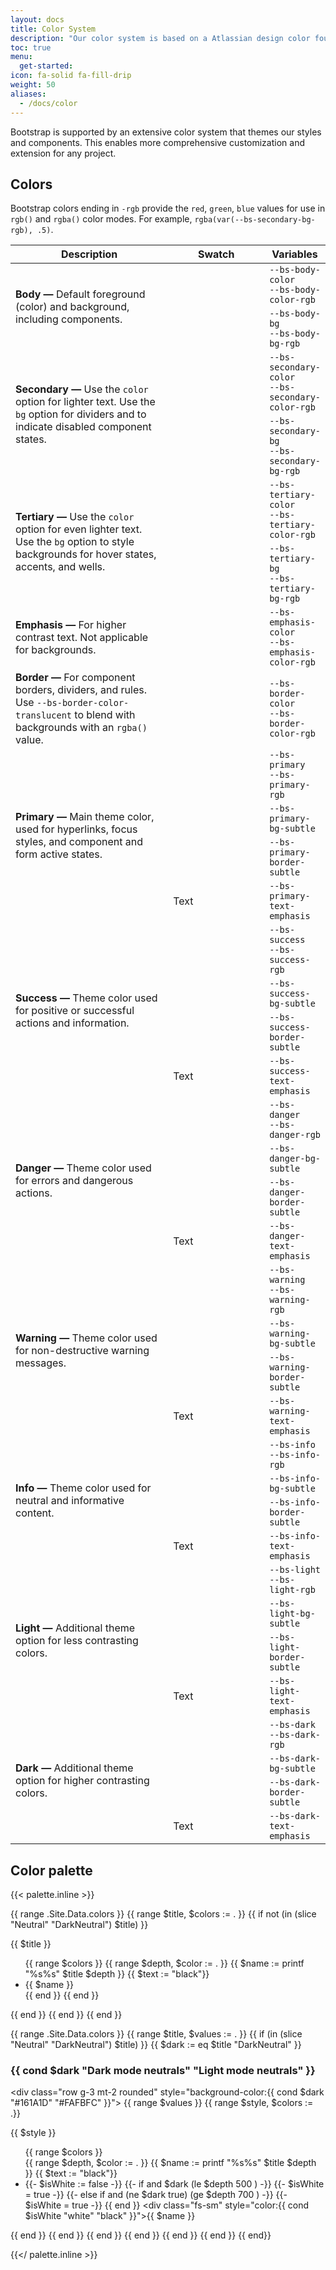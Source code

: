 ```yaml
---
layout: docs
title: Color System
description: "Our color system is based on a Atlassian design color foundation that designed for our components and element styles."
toc: true
menu:
  get-started:    
icon: fa-solid fa-fill-drip
weight: 50
aliases:
  - /docs/color
---
```


Bootstrap is supported by an extensive color system that themes our styles and components. This enables more comprehensive customization and extension for any project.

## Colors

Bootstrap colors ending in `-rgb` provide the `red`, `green`, `blue` values for use in `rgb()` and `rgba()` color modes. For example, `rgba(var(--bs-secondary-bg-rgb), .5)`.
<div class="table-responsive">
  <table class="table">
    <thead>
      <tr>
        <th style="width: 340px;">Description</th>
        <th style="width: 200px;">Swatch</th>
        <th>Variables</th>
      </tr>
    </thead>
    <tbody>
      <tr>
        <td rowspan="2" class="align-top"><strong>Body —</strong> Default foreground (color) and background, including components.</td>
        <td>
          <div class="p-3 rounded-2" style="background-color: var(--bs-body-color);">&nbsp;</div>
        </td>
        <td><code>--bs-body-color</code><br /><code>--bs-body-color-rgb</code></td>
      </tr>
      <tr>
        <td>
          <div class="p-3 rounded-2 border" style="background-color: var(--bs-body-bg);">&nbsp;</div>
        </td>
        <td><code>--bs-body-bg</code><br /><code>--bs-body-bg-rgb</code></td>
      </tr>
      <tr>
        <td rowspan="2" class="align-top"><strong>Secondary —</strong> Use the <code>color</code> option for lighter text. Use the <code>bg</code> option for dividers and to indicate disabled component states.</td>
        <td>
          <div class="p-3 rounded-2" style="background-color: var(--bs-secondary-color);">&nbsp;</div>
        </td>
        <td><code>--bs-secondary-color</code><br /><code>--bs-secondary-color-rgb</code></td>
      </tr>
      <tr>
        <td>
          <div class="p-3 rounded-2 border" style="background-color: var(--bs-secondary-bg);">&nbsp;</div>
        </td>
        <td><code>--bs-secondary-bg</code><br /><code>--bs-secondary-bg-rgb</code></td>
      </tr>
      <tr>
        <td rowspan="2" class="align-top">
          <strong>Tertiary —</strong> Use the <code>color</code> option for even lighter text. Use the <code>bg</code>
          option to style backgrounds for hover states, accents, and wells.
        </td>
        <td>
          <div class="p-3 rounded-2" style="background-color: var(--bs-tertiary-color);">&nbsp;</div>
        </td>
        <td><code>--bs-tertiary-color</code><br /><code>--bs-tertiary-color-rgb</code></td>
      </tr>
      <tr>
        <td>
          <div class="p-3 rounded-2 border" style="background-color: var(--bs-tertiary-bg);">&nbsp;</div>
        </td>
        <td><code>--bs-tertiary-bg</code><br /><code>--bs-tertiary-bg-rgb</code></td>
      </tr>
      <tr>
        <td><strong>Emphasis —</strong> For higher contrast text. Not applicable for backgrounds.</td>
        <td>
          <div class="p-3 rounded-2" style="background-color: var(--bs-emphasis-color);">&nbsp;</div>
        </td>
        <td><code>--bs-emphasis-color</code><br /><code>--bs-emphasis-color-rgb</code></td>
      </tr>
      <tr>
        <td><strong>Border —</strong> For component borders, dividers, and rules. Use <code>--bs-border-color-translucent</code> to blend with backgrounds with an <code>rgba()</code> value.</td>
        <td>
          <div class="p-3 rounded-2" style="background-color: var(--bs-border-color);">&nbsp;</div>
        </td>
        <td><code>--bs-border-color</code><br /><code>--bs-border-color-rgb</code></td>
      </tr>
      <tr>
        <td rowspan="4" class="align-top"><strong>Primary —</strong> Main theme color, used for hyperlinks, focus styles, and component and form active states.</td>
        <td>
          <div class="p-3 rounded-2 bg-primary">&nbsp;</div>
        </td>
        <td><code>--bs-primary</code><br /><code>--bs-primary-rgb</code></td>
      </tr>
      <tr>
        <td>
          <div class="p-3 rounded-2" style="background-color: var(--bs-primary-bg-subtle)">&nbsp;</div>
        </td>
        <td>
          <code>--bs-primary-bg-subtle</code>
        </td>
      </tr>
      <tr>
        <td>
          <div class="p-3 rounded-2" style="border: 5px var(--bs-primary-border-subtle) solid">&nbsp;</div>
        </td>
        <td>
          <code>--bs-primary-border-subtle</code>
        </td>
      </tr>
      <tr>
        <td>
          <div class="py-3 fw-bold h5" style="color: var(--bs-primary-text-emphasis)">Text</div>
        </td>
        <td>
          <code>--bs-primary-text-emphasis</code>
        </td>
      </tr>
      <tr>
        <td rowspan="4" class="align-top"><strong>Success —</strong> Theme color used for positive or successful actions and information.</td>
        <td>
          <div class="p-3 rounded-2 bg-success">&nbsp;</div>
        </td>
        <td><code>--bs-success</code><br /><code>--bs-success-rgb</code></td>
      </tr>
      <tr>
        <td>
          <div class="p-3 rounded-2" style="background-color: var(--bs-success-bg-subtle)">&nbsp;</div>
        </td>
        <td>
          <code>--bs-success-bg-subtle</code>
        </td>
      </tr>
      <tr>
        <td>
          <div class="p-3 rounded-2" style="border: 5px var(--bs-success-border-subtle) solid">&nbsp;</div>
        </td>
        <td>
          <code>--bs-success-border-subtle</code>
        </td>
      </tr>
      <tr>
        <td>
          <div class="py-3 fw-bold h5" style="color: var(--bs-success-text-emphasis)">Text</div>
        </td>
        <td>
          <code>--bs-success-text-emphasis</code>
        </td>
      </tr>
      <tr>
        <td rowspan="4" class="align-top"><strong>Danger —</strong> Theme color used for errors and dangerous actions.</td>
        <td>
          <div class="p-3 rounded-2 bg-danger">&nbsp;</div>
        </td>
        <td><code>--bs-danger</code><br /><code>--bs-danger-rgb</code></td>
      </tr>
      <tr>
        <td>
          <div class="p-3 rounded-2" style="background-color: var(--bs-danger-bg-subtle)">&nbsp;</div>
        </td>
        <td>
          <code>--bs-danger-bg-subtle</code>
        </td>
      </tr>
      <tr>
        <td>
          <div class="p-3 rounded-2" style="border: 5px var(--bs-danger-border-subtle) solid">&nbsp;</div>
        </td>
        <td>
          <code>--bs-danger-border-subtle</code>
        </td>
      </tr>
      <tr>
        <td>
          <div class="py-3 fw-bold h5" style="color: var(--bs-danger-text-emphasis)">Text</div>
        </td>
        <td>
          <code>--bs-danger-text-emphasis</code>
        </td>
      </tr>
      <tr>
        <td rowspan="4" class="align-top"><strong>Warning —</strong> Theme color used for non-destructive warning messages.</td>
        <td>
          <div class="p-3 rounded-2 bg-warning">&nbsp;</div>
        </td>
        <td><code>--bs-warning</code><br /><code>--bs-warning-rgb</code></td>
      </tr>
      <tr>
        <td>
          <div class="p-3 rounded-2" style="background-color: var(--bs-warning-bg-subtle)">&nbsp;</div>
        </td>
        <td>
          <code>--bs-warning-bg-subtle</code>
        </td>
      </tr>
      <tr>
        <td>
          <div class="p-3 rounded-2" style="border: 5px var(--bs-warning-border-subtle) solid">&nbsp;</div>
        </td>
        <td>
          <code>--bs-warning-border-subtle</code>
        </td>
      </tr>
      <tr>
        <td>
          <div class="py-3 fw-bold h5" style="color: var(--bs-warning-text-emphasis)">Text</div>
        </td>
        <td>
          <code>--bs-warning-text-emphasis</code>
        </td>
      </tr>
      <tr>
        <td rowspan="4" class="align-top"><strong>Info —</strong> Theme color used for neutral and informative content.</td>
        <td>
          <div class="p-3 rounded-2 bg-info">&nbsp;</div>
        </td>
        <td><code>--bs-info</code><br /><code>--bs-info-rgb</code></td>
      </tr>
      <tr>
        <td>
          <div class="p-3 rounded-2" style="background-color: var(--bs-info-bg-subtle)">&nbsp;</div>
        </td>
        <td>
          <code>--bs-info-bg-subtle</code>
        </td>
      </tr>
      <tr>
        <td>
          <div class="p-3 rounded-2" style="border: 5px var(--bs-info-border-subtle) solid">&nbsp;</div>
        </td>
        <td>
          <code>--bs-info-border-subtle</code>
        </td>
      </tr>
      <tr>
        <td>
          <div class="py-3 fw-bold h5" style="color: var(--bs-info-text-emphasis)">Text</div>
        </td>
        <td>
          <code>--bs-info-text-emphasis</code>
        </td>
      </tr>
      <tr>
        <td rowspan="4" class="align-top"><strong>Light —</strong> Additional theme option for less contrasting colors.</td>
        <td>
          <div class="p-3 rounded-2 bg-light">&nbsp;</div>
        </td>
        <td><code>--bs-light</code><br /><code>--bs-light-rgb</code></td>
      </tr>
      <tr>
        <td>
          <div class="p-3 rounded-2" style="background-color: var(--bs-light-bg-subtle)">&nbsp;</div>
        </td>
        <td>
          <code>--bs-light-bg-subtle</code>
        </td>
      </tr>
      <tr>
        <td>
          <div class="p-3 rounded-2" style="border: 5px var(--bs-light-border-subtle) solid">&nbsp;</div>
        </td>
        <td>
          <code>--bs-light-border-subtle</code>
        </td>
      </tr>
      <tr>
        <td>
          <div class="py-3 fw-bold h5" style="color: var(--bs-light-text-emphasis)">Text</div>
        </td>
        <td>
          <code>--bs-light-text-emphasis</code>
        </td>
      </tr>
      <tr>
        <td rowspan="4" class="align-top"><strong>Dark —</strong> Additional theme option for higher contrasting colors.</td>
        <td>
          <div class="p-3 rounded-2 bg-dark">&nbsp;</div>
        </td>
        <td><code>--bs-dark</code><br /><code>--bs-dark-rgb</code></td>
      </tr>
      <tr>
        <td>
          <div class="p-3 rounded-2" style="background-color: var(--bs-dark-bg-subtle)">&nbsp;</div>
        </td>
        <td>
          <code>--bs-dark-bg-subtle</code>
        </td>
      </tr>
      <tr>
        <td>
          <div class="p-3 rounded-2" style="border: 5px var(--bs-dark-border-subtle) solid">&nbsp;</div>
        </td>
        <td>
          <code>--bs-dark-border-subtle</code>
        </td>
      </tr>
      <tr>
        <td>
          <div class="py-3 fw-bold h5" style="color: var(--bs-dark-text-emphasis)">Text</div>
        </td>
        <td>
          <code>--bs-dark-text-emphasis</code>
        </td>
      </tr>
    </tbody>
  </table>
</div>


## Color palette

{{< palette.inline >}}
<div class="row g-3 mt-4">
  {{ range .Site.Data.colors }}
    {{ range $title, $colors := . }}
      {{ if not (in (slice "Neutral" "DarkNeutral") $title) }}
        <div class="col-md-6 col-lg-4">
          <p class="fw-bold fs-sm">{{ $title }}</p>
          <ul class="list-unstyled">
            {{ range $colors }}
              {{ range $depth, $color := . }}
                {{ $name := printf "%s%s" $title $depth }}
                {{ $text := "black"}}
                <li class="py-2 ps-4 pe-2 bd-h-9 w-100 d-inline-flex align-items-center" style="background: {{ $color }}">
                  <div class="fs-sm" style="color:{{ if lt $depth 700 }}black{{ else }}white{{ end }}">{{ $name }}</div>
                </li>
              {{ end }}
            {{ end }}
          </ul>
        </div>   
      {{ end }}      
    {{ end }}  
  {{ end }} 
</div>

{{ range .Site.Data.colors }}
  {{ range $title, $values := . }}
    {{ if (in (slice "Neutral" "DarkNeutral") $title) }}
      {{ $dark := eq $title "DarkNeutral" }}
      <h3 class="mt-4">{{ cond $dark "Dark mode neutrals" "Light mode neutrals" }}</h3>
       <div class="row g-3 mt-2 rounded" style="background-color:{{ cond $dark "#161A1D" "#FAFBFC" }}">
        {{ range $values }}
          {{ range $style, $colors := .}}
            <div class="col-md-6">
            <p class="fw-bold fs-sm" style="color:{{if $dark}}#C7D1DB{{end}}">{{ $style }}</p>
            <ul class="list-unstyled">
              {{ range $colors }}                  
                {{ range $depth, $color := . }}
                  {{ $name := printf "%s%s" $title $depth }}
                  {{ $text := "black"}}
                  <li class="py-2 ps-4 pe-2 bd-h-9 w-100 d-inline-flex align-items-center" style="background: {{ $color }}">
                    {{- $isWhite := false -}}
                    {{- if and $dark (le $depth 500 ) -}}
                      {{- $isWhite = true -}}
                    {{- else if and (ne $dark true) (ge $depth 700 ) -}}
                      {{- $isWhite = true -}}
                    {{ end }}
                    <div class="fs-sm" style="color:{{ cond $isWhite "white" "black" }}">{{ $name }}</div>
                  </li>
                {{ end }}
              {{ end }}
            </ul>
            </div>
          {{ end }}
        {{ end }}
        </div>
    {{ end }}
  {{ end }}
{{ end}}

{{</ palette.inline >}}